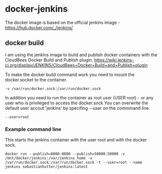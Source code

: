 # docker-jenkins

The docker image is based on the official jenkins image - https://hub.docker.com/_/jenkins/

## docker build
I am using the jenkins image to build and publish docker containers with the CloudBees Docker Build and Publish plugin.
https://wiki.jenkins-ci.org/display/JENKINS/CloudBees+Docker+Build+and+Publish+plugin

To make the docker build command work you need to mount the docker.socket to the container.

```
-v /var/run/docker.sock:/var/run/docker.sock
```

In addition you need to run the container as root user (USER root) - or any user who is privileged to access the docker.sock
You can overwrite the default user accout 'jenkins' by specifing --user on the commmand line.
```
--user=root
```

### Example command line 
This starts the jenkins container with the user root and with the docker sock.
```
docker run --publish=8080:8080 --publish=50000:50000 -v /mnt/docker/jenkins:/var/jenkins_home -v /var/run/docker.sock:/var/run/docker.sock -t --user=root --name jenkins sebastianhutter/jenkins:latest
```